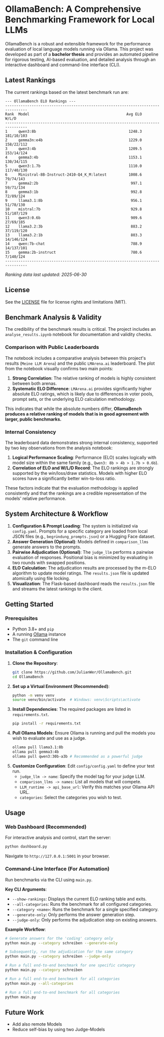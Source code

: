 # OllamaBench: A Comprehensive Benchmarking Framework for Local LLMs

OllamaBench is a robust and extensible framework for the performance evaluation of local language models running via Ollama. This project was developed as part of a **bachelor thesis** and provides an automated pipeline for rigorous testing, AI-based evaluation, and detailed analysis through an interactive dashboard and command-line interface (CLI).

## Latest Rankings

The current rankings based on the latest benchmark run are:

```
--- OllamaBench ELO Rankings ---
--------------------------------------------------------------------------------
Rank  Model                                            Avg ELO           W/L/D
--------------------------------------------------------------------------------
1     qwen3:8b                                          1248.3      181/10/103
2     gemma3n:e4b                                       1229.0      158/22/112
3     qwen3:4b                                          1209.5      153/14/124
4     gemma3:4b                                         1153.1      130/34/115
5     qwen3:1.7b                                        1110.0      117/40/130
6     Ministral-8B-Instruct-2410-Q4_K_M:latest          1008.6       79/74/143
7     gemma2:2b                                          997.1       59/71/134
8     gemma3:1b                                          992.8       72/89/124
9     llama3.1:8b                                        956.1       51/78/130
10    mistral:7b                                         929.8      51/107/129
11    qwen3:0.6b                                         909.6       27/69/185
12    llama3.2:3b                                        883.2      37/119/120
13    llama3.2:1b                                        803.3      14/146/124
14    qwen:7b-chat                                       788.9      14/137/101
15    gemma:2b-instruct                                  780.6       7/140/124
--------------------------------------------------------------------------------
```

*Ranking data last updated: 2025-06-30*

## License

See the [LICENSE](https://github.com/JulianWer/OllamaBench/blob/main/LICENSE.md) file for license rights and limitations (MIT).



## Benchmark Analysis & Validity

The credibility of the benchmark results is critical. The project includes an `analyse_results.ipynb` notebook for documentation and validity checks.

### Comparison with Public Leaderboards

The notebook includes a comparative analysis between this project's results (`Meine LLM Arena`) and the public `LMArena.ai` leaderboard. The plot from the notebook visually confirms two main points:

1.  **Strong Correlation**: The relative ranking of models is highly consistent between both arenas.
2.  **Systematic ELO Difference**: `LMArena.ai` provides significantly higher absolute ELO ratings, which is likely due to differences in voter pools, prompt sets, or the underlying ELO calculation methodology.

This indicates that while the absolute numbers differ, **OllamaBench produces a relative ranking of models that is in good agreement with larger, public benchmarks.**

### Internal Consistency

The leaderboard data demonstrates strong internal consistency, supported by two key observations from the analysis notebook:

1.  **Logical Performance Scaling**: Performance (ELO) scales logically with model size within the same family (e.g., `Qwen3: 8b > 4b > 1.7b > 0.6b`).
2.  **Correlation of ELO and W/L/D Record**: The ELO rankings are strongly supported by the win/loss/draw statistics. Models with higher ELO scores have a significantly better win-to-loss ratio.

These factors indicate that the evaluation methodology is applied consistently and that the rankings are a credible representation of the models' relative performance.

## System Architecture & Workflow

1.  **Configuration & Prompt Loading**: The system is initialized via `config.yaml`. Prompts for a specific category are loaded from local JSON files (e.g., `begründung_prompts.json`) or a Hugging Face dataset.
2.  **Answer Generation (Optional)**: Models defined in `comparison_llms` generate answers to the prompts.
3.  **Pairwise Adjudication (Optional)**: The `judge_llm` performs a pairwise evaluation of responses. Positional bias is minimized by evaluating in two rounds with swapped positions.
4.  **ELO Calculation**: The adjudication results are processed by the m-ELO algorithm to update model ratings. The `results.json` file is updated atomically using file locking.
5.  **Visualization**: The Flask-based dashboard reads the `results.json` file and streams the latest rankings to the client.

## Getting Started

### Prerequisites

  * Python 3.8+ and `pip`
  * A running [Ollama](https://ollama.com/) instance
  * The `git` command line

### Installation & Configuration

1.  **Clone the Repository**:
    ```bash
    git clone https://github.com/JulianWer/OllamaBench.git
    cd OllamaBench
    ```
2.  **Set up a Virtual Environment (Recommended)**:
    ```bash
    python -m venv venv
    source venv/bin/activate  # Windows: venv\Scripts\activate
    ```
3.  **Install Dependencies**: The required packages are listed in `requirements.txt`.
    ```bash
    pip install -r requirements.txt
    ```
4.  **Pull Ollama Models**: Ensure Ollama is running and pull the models you wish to evaluate and use as a judge.
    ```bash
    ollama pull llama3.1:8b
    ollama pull gemma3:4b
    ollama pull qwen3:30b-a3b # Recommended as a powerful judge
    ```
5.  **Customize Configuration**: Edit `config/config.yaml` to define your test run.
      * `judge_llm -> name`: Specify the model tag for your judge LLM.
      * `comparison_llms -> names`: List all models that will compete.
      * `LLM_runtime -> api_base_url`: Verify this matches your Ollama API URL.
      * `categories`: Select the categories you wish to test.

## Usage

### Web Dashboard (Recommended)

For interactive analysis and control, start the server:

```bash
python dashboard.py
```

Navigate to `http://127.0.0.1:5001` in your browser.

### Command-Line Interface (For Automation)

Run benchmarks via the CLI using `main.py`.

**Key CLI Arguments**:

  * `--show-rankings`: Displays the current ELO ranking table and exits.
  * `--all-categories`: Runs the benchmark for all configured categories.
  * `--category <name>`: Runs the benchmark for a single specified category.
  * `--generate-only`: Only performs the answer generation step.
  * `--judge-only`: Only performs the adjudication step on existing answers.

**Example Workflow**:

```bash
# Generate answers for the 'coding' category only
python main.py --category schreiben --generate-only

# Subsequently, run the adjudication for the same category
python main.py --category schreiben --judge-only

# Run a full end-to-end benchmark for one specific category 
python main.py --category schreiben

# Run a full end-to-end benchmark for all categories
python main.py --all-categories

# Run a full end-to-end benchmark for all categories
python main.py
```


## Future Work

  * Add also remote Models
  * Reduce self-bias by using two Judge-Models

